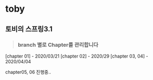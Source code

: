 # toby
## 토비의 스프링3.1 
> ### branch 별로 Chapter를 관리합니다

[chapter 01] - 2020/03/21
[chapter 02] - 2020/29 
[chapter 03, 04] - 2020/04/04 

chapter05, 06 진행중..
